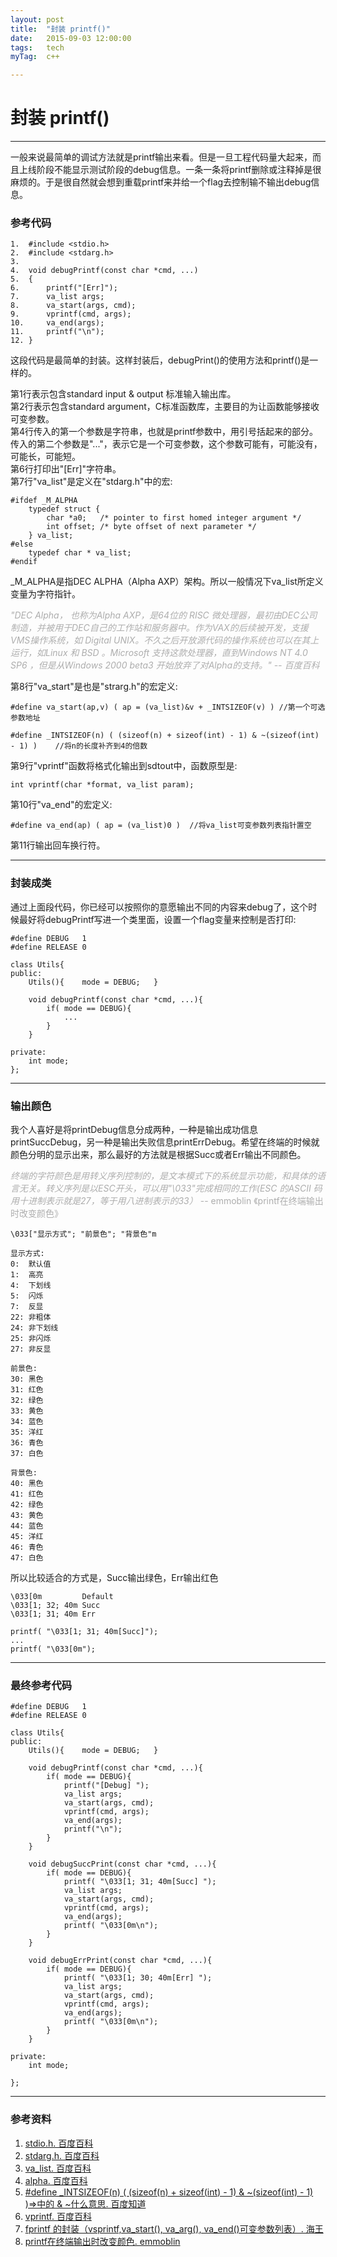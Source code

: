 ```yaml
---
layout: post
title:  "封装 printf()"
date:   2015-09-03 12:00:00
tags:	tech
myTag:	c++

---
```


# 封装 printf()

---------------------------------------------------

一般来说最简单的调试方法就是printf输出来看。但是一旦工程代码量大起来，而且上线阶段不能显示测试阶段的debug信息。一条一条将printf删除或注释掉是很麻烦的。于是很自然就会想到重载printf来并给一个flag去控制输不输出debug信息。

### 参考代码

	1.	#include <stdio.h>  
	2.	#include <stdarg.h> 
	3.
	4.	void debugPrintf(const char *cmd, ...)
	5.	{
	6.		printf("[Err]");
	7.		va_list args;
	8.		va_start(args, cmd);
	9.		vprintf(cmd, args);
	10.		va_end(args);
	11.		printf("\n");  
	12.	}  

这段代码是最简单的封装。这样封装后，debugPrint()的使用方法和printf()是一样的。

第1行表示包含standard input & output 标准输入输出库。  
第2行表示包含standard argument，C标准函数库，主要目的为让函数能够接收可变参数。  
第4行传入的第一个参数是字符串，也就是printf参数中，用引号括起来的部分。传入的第二个参数是"..."，表示它是一个可变参数，这个参数可能有，可能没有，可能长，可能短。  
第6行打印出"[Err]"字符串。  
第7行"va_list"是定义在"stdarg.h"中的宏:  

	#ifdef _M_ALPHA
		typedef struct {
			char *a0;	/* pointer to first homed integer argument */
			int offset;	/* byte offset of next parameter */
		} va_list;
	#else
		typedef char * va_list;
	#endif

\_M\_ALPHA是指DEC ALPHA（Alpha AXP）架构。所以一般情况下va_list所定义变量为字符指针。

<font color="#ADADAD"> *"DEC Alpha， 也称为Alpha AXP，是64位的 RISC 微处理器，最初由DEC公司制造，并被用于DEC自己的工作站和服务器中。作为VAX的后续被开发，支援VMS操作系统，如 Digital UNIX。不久之后开放源代码的操作系统也可以在其上运行，如Linux 和 BSD 。Microsoft 支持这款处理器，直到Windows NT 4.0 SP6 ，但是从Windows 2000 beta3 开始放弃了对Alpha的支持。" -- 百度百科* </font>

第8行"va_start"是也是"strarg.h"的宏定义:

	#define va_start(ap,v) ( ap = (va_list)&v + _INTSIZEOF(v) )	//第一个可选参数地址

	#define _INTSIZEOF(n) ( (sizeof(n) + sizeof(int) - 1) & ~(sizeof(int) - 1) )	//将n的长度补齐到4的倍数
	
第9行"vprintf"函数将格式化输出到sdtout中，函数原型是:

	int vprintf(char *format, va_list param);
	
第10行"va_end"的宏定义:
	
	#define va_end(ap) ( ap = (va_list)0 )	//将va_list可变参数列表指针置空

第11行输出回车换行符。

-------------------------------------------------------------------

### 封装成类

通过上面段代码，你已经可以按照你的意愿输出不同的内容来debug了，这个时候最好将debugPrintf写进一个类里面，设置一个flag变量来控制是否打印:

	#define	DEBUG	1
	#define	RELEASE	0
	
	class Utils{
	public:
		Utils(){	mode = DEBUG;	}

		void debugPrintf(const char *cmd, ...){
			if( mode == DEBUG){
				...
			}
		}

	private:
		int mode;
	};

-------------------------------------------------------------------------

### 输出颜色

我个人喜好是将printDebug信息分成两种，一种是输出成功信息printSuccDebug，另一种是输出失败信息printErrDebug。希望在终端的时候就颜色分明的显示出来，那么最好的方法就是根据Succ或者Err输出不同颜色。

<font color=#ADADAD>*终端的字符颜色是用转义序列控制的，是文本模式下的系统显示功能，和具体的语言无关。转义序列是以ESC开头，可以用"\033"完成相同的工作(ESC 的ASCII 码用十进制表示就是27，等于用八进制表示的33）*  -- emmoblin 《printf在终端输出时改变颜色》</font>

	\033["显示方式"; "前景色"; "背景色"m

	显示方式:
	0:	默认值
	1:	高亮
	4:	下划线
	5:	闪烁
	7:	反显
	22:	非粗体
	24:	非下划线
	25:	非闪烁
	27:	非反显

	前景色:
	30: 黑色
	31: 红色
	32: 绿色 
	33: 黄色
	34: 蓝色
	35: 洋红
	36: 青色
	37: 白色

	背景色:
	40: 黑色
	41: 红色
	42: 绿色 
	43: 黄色
	44: 蓝色
	45: 洋红
	46: 青色
	47: 白色

所以比较适合的方式是，Succ输出绿色，Err输出红色

	\033[0m			Default
	\033[1; 32; 40m Succ
	\033[1; 31; 40m Err

	printf( "\033[1; 31; 40m[Succ]");
	...
	printf( "\033[0m");

----------------------------------------------------------

### 最终参考代码

	#define	DEBUG	1
	#define	RELEASE	0
	
	class Utils{
	public:
		Utils(){	mode = DEBUG;	}

		void debugPrintf(const char *cmd, ...){
			if( mode == DEBUG){
				printf("[Debug] ");
				va_list args;
				va_start(args, cmd);
				vprintf(cmd, args);
				va_end(args);
				printf("\n");  
			}
		}

		void debugSuccPrint(const char *cmd, ...){
			if( mode == DEBUG){
				printf( "\033[1; 31; 40m[Succ] ");
				va_list args;
				va_start(args, cmd);
				vprintf(cmd, args);
				va_end(args);
				printf( "\033[0m\n");
			}
		}

		void debugErrPrint(const char *cmd, ...){
			if( mode == DEBUG){
				printf( "\033[1; 30; 40m[Err] ");
				va_list args;
				va_start(args, cmd);
				vprintf(cmd, args);
				va_end(args);
				printf( "\033[0m\n");
			}
		}

	private:
		int mode;

	};


-----------------------------------------------------------

### 参考资料

1. [stdio.h. 百度百科](http://baike.baidu.com/view/538727.htm)
2. [stdarg.h. 百度百科](http://baike.baidu.com/link?url=0vGqch3u3eSJDqzUos3FbjQ0Lmp5XUiaqWoBzYYAhJmTjnI752Sz0Xt6J7NiB9IiS1_IK5zo9ZMikyGaPBdQ_q)
3. [va_list. 百度百科](http://baike.baidu.com/link?url=i3hYq0JSfksxRN_id9UCk4_AK9f2rlG717XUw2FdIArskH5SSkIR3DsgD6eYkXPBRcSVgz1lpEMK6CO6G94zS_)
4. [alpha. 百度百科](http://baike.baidu.com/link?url=rUb2q0AA2ZnwS16cR61MDm3TLndXXJPIHGSfTRR8fNP5WSToxcLtwAlolnXdD5zoS-Td82DV1XrVHzsb03R7S6f-QA7ZZVxnuqwlvIInsRq)
5. [#define _INTSIZEOF(n) ( (sizeof(n) + sizeof(int) - 1) & ~(sizeof(int) - 1) )=>中的 & ~什么意思. 百度知道](http://zhidao.baidu.com/link?url=S62W6mB5EbHsFCJEfoNLc9bH-rDcBYg9H3hvN9bYhgueO9AFvz4vf9VoOtB92_FDatc6W_E2AcPKcyNTNtRkF_)
6. [vprintf. 百度百科](http://baike.baidu.com/link?url=d-EONMiJZVGO_yox0xBth8TmNZ6xsA_9mOJwgP_-iMgYMuiSTd6sBceoRsa62HVypWYg-g5QW0Zq60FvtI5o8a)
7. [fprintf 的封装（vsprintf,va_start(), va_arg(), va_end()可变参数列表）. 海王](http://www.cnblogs.com/leaven/archive/2010/06/29/1767374.html)
8. [printf在终端输出时改变颜色. emmoblin](http://blog.chinaunix.net/uid-20778443-id-94545.html)
